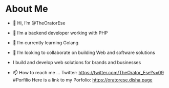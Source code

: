 # About Me
- 👋 Hi, I’m @TheOratorEse
- 👀 I’m a backend developer working with PHP
- 🌱 I’m currently learning Golang 
- 💞️ I’m looking to collaborate on building Web and software solutions
- I build and develop web solutions for brands and businesses

- 📫 How to reach me ...
Twitter: https://twitter.com/TheOrator_Ese?s=09
#Porfilio
Here is a link to my Porfolio: https://oratorese.disha.page

<!---
TheOratorEse/TheOratorEse is a ✨ special ✨ repository because its `README.md` (this file) appears on your GitHub profile.
You can click the Preview link to take a look at your changes.
--->

